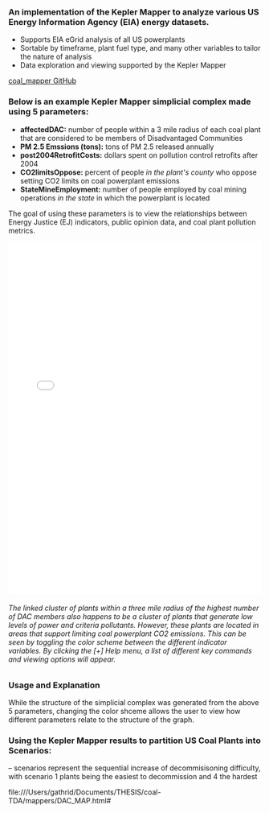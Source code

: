 ### An implementation of the Kepler Mapper to analyze various US Energy Information Agency (EIA) energy datasets.
- Supports EIA eGrid analysis of all US powerplants
- Sortable by timeframe, plant fuel type, and many other variables to tailor the nature of analysis
- Data exploration and viewing supported by the Kepler Mapper

[coal_mapper GitHub](https://github.com/sgathrid/coal_mapper)

### Below is an example Kepler Mapper simplicial complex made using 5 parameters:
- **affectedDAC:** number of people within a 3 mile radius of each coal plant that are considered to be members of Disadvantaged Communities<br/>
- **PM 2.5 Emssions (tons):** tons of PM 2.5 released annually<br/>
- **post2004RetrofitCosts:** dollars spent on pollution control retrofits after 2004<br/>
- **CO2limitsOppose:** percent of people _in the plant's county_ who oppose setting CO2 limits on coal powerplant emissions<br/>
- **StateMineEmployment:** number of people employed by coal mining operations _in the state_ in which the powerplant is located <br/>

The goal of using these parameters is to view the relationships between Energy Justice (EJ) indicators, public opinion data, and coal plant pollution metrics.

<iframe width="100%" height="700px" seamless="" frameborder="0" scrolling="no" src="./DAC_mapper.html"></iframe>

###### The linked cluster of plants within a three mile radius of the highest number of DAC members also happens to be a cluster of plants that generate low levels of power and criteria pollutants. However, these plants are located in areas that support limiting coal powerplant CO2 emissions. This can be seen by toggling the color scheme between the different indicator variables. By clicking the _[+] Help_ menu, a list of different key commands and viewing options will appear. <br/>

### Usage and Explanation

While the structure of the simplicial complex was generated from the above 5 parameters, changing the color shceme allows the user to view how different parameters relate to the structure of the graph. 

### Using the Kepler Mapper results to partition US Coal Plants into Scenarios:
– scenarios represent the sequential increase of decommisisoning difficulty, with scenario 1 plants being the easiest to decommission and 4 the hardest


file:///Users/gathrid/Documents/THESIS/coal-TDA/mappers/DAC_MAP.html#

